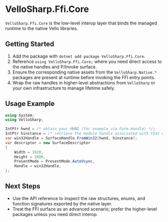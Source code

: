 # VelloSharp.Ffi.Core

`VelloSharp.Ffi.Core` is the low-level interop layer that binds the managed runtime to the native Vello libraries.

## Getting Started

1. Add the package with `dotnet add package VelloSharp.Ffi.Core`.
2. Reference `using VelloSharp.Ffi.Core;` where you need direct access to the native handles and P/Invoke surface.
3. Ensure the corresponding native assets from the `VelloSharp.Native.*` packages are present at runtime before invoking the FFI entry points.
4. Wrap the raw handles in higher-level abstractions from `VelloSharp` or your own infrastructure to manage lifetime safely.

## Usage Example

```csharp
using System;
using VelloSharp;

IntPtr hwnd = /* obtain your HWND (for example via Form.Handle) */;
IntPtr hinstance = /* retrieve the module handle associated with that window */;
var win32Handle = SurfaceHandle.FromWin32(hwnd, hinstance);
var descriptor = new SurfaceDescriptor
{
    Width = 1920,
    Height = 1080,
    PresentMode = PresentMode.AutoVsync,
    Handle = win32Handle,
};
```

## Next Steps

- Use the API reference to inspect the raw structures, enums, and function signatures exported by the native layer.
- Treat the FFI surface as an advanced scenario; prefer the higher-level packages unless you need direct interop.

